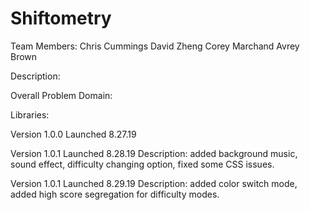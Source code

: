 # Shiftometry

Team Members:
  Chris Cummings
  David Zheng
  Corey Marchand
  Avrey Brown

Description:

Overall Problem Domain:

Libraries:

Version 1.0.0
Launched 8.27.19

Version 1.0.1
Launched 8.28.19
Description: added background music, sound effect, difficulty changing option, fixed some CSS issues. 

Version 1.0.1
Launched 8.29.19
Description: added color switch mode, added high score segregation for difficulty modes.
